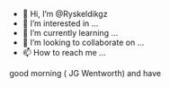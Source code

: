 - 👋 Hi, I’m @Ryskeldikgz
- 👀 I’m interested in ...
- 🌱 I’m currently learning ...
- 💞️ I’m looking to collaborate on ...
- 📫 How to reach me ...

<!---
Ryskeldikgz/Ryskeldikgz is a ✨ special ✨ repository because its `README.md` (this file) appears on your GitHub profile.
You can click the Preview link to take a look at your changes.
--->
good morning ( JG Wentworth) and have 
